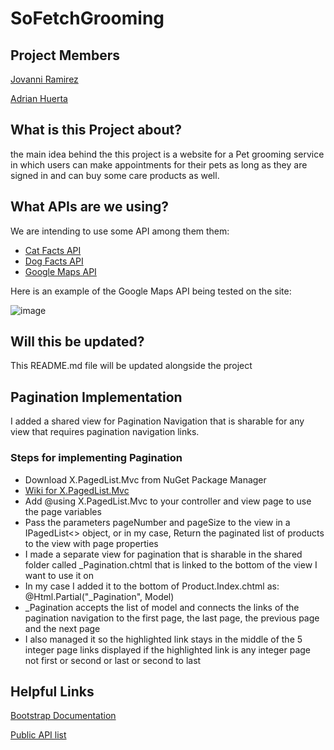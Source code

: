 # SoFetchGrooming

## Project Members
[Jovanni Ramirez](https://github.com/JovanniRamirez)

[Adrian Huerta](https://github.com/Azael-Hue)

## What is this Project about?
the main idea behind the this project is a website for a Pet grooming service in which users can make appointments for their pets as long as they are signed in and can buy some care products as well.

## What APIs are we using?
We are intending to use some API among them them:
 - [Cat Facts API](https://alexwohlbruck.github.io/cat-facts/)
 - [Dog Facts API](https://dukengn.github.io/Dog-facts-API/)
 - [Google Maps API](https://developers.google.com/maps/documentation/embed/get-started)

Here is an example of the Google Maps API being tested on the site:

![image](https://github.com/user-attachments/assets/2a152e6e-d6db-4cfe-a1e0-0924d8c49e78)

## Will this be updated?
This README.md file will be updated alongside the project

## Pagination Implementation
I added a shared view for Pagination Navigation that is sharable for any view that requires pagination navigation links.
### Steps for implementing Pagination
 - Download X.PagedList.Mvc from NuGet Package Manager
 - [Wiki for X.PagedList.Mvc](https://github.com/dncuug/X.PagedList/wiki/X.PagedList)
 - Add @using X.PagedList.Mvc to your controller and view page to use the page variables
 - Pass the parameters pageNumber and pageSize to the view in a IPagedList<> object, or in my case, Return the paginated list of products to the view with page properties
 - I made a separate view for pagination that is sharable in the shared folder called _Pagination.chtml that is linked to the bottom of the view I want to use it on
 - In my case I added it to the bottom of Product.Index.chtml as: @Html.Partial("_Pagination", Model)
 - _Pagination accepts the list of model and connects the links of the pagination navigation to the first page, the last page, the previous page and the next page
 - I also managed it so the highlighted link stays in the middle of the 5 integer page links displayed if the highlighted link is any integer page not first or second or last or second to last

## Helpful Links
[Bootstrap Documentation](https://getbootstrap.com/docs/4.1/getting-started/introduction/)

[Public API list](https://github.com/public-apis/public-apis)

